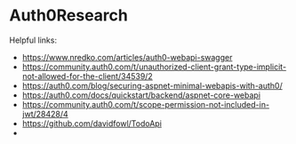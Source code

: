 # Auth0Research

Helpful links:
* https://www.nredko.com/articles/auth0-webapi-swagger
* https://community.auth0.com/t/unauthorized-client-grant-type-implicit-not-allowed-for-the-client/34539/2
* https://auth0.com/blog/securing-aspnet-minimal-webapis-with-auth0/
* https://auth0.com/docs/quickstart/backend/aspnet-core-webapi
* https://community.auth0.com/t/scope-permission-not-included-in-jwt/28428/4
* https://github.com/davidfowl/TodoApi
* 
